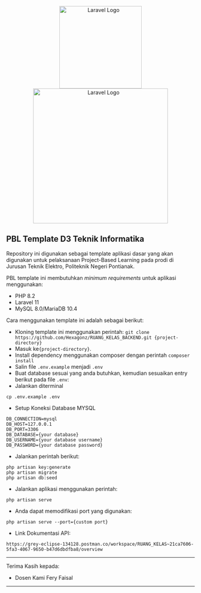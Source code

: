 <p  align="center">
<a  href="https://laravel.com"  target="_blank"><img  src="https://blogger.googleusercontent.com/img/b/R29vZ2xl/AVvXsEifT3pnrjuihXifAI1hT4Ewp-RJMDFaqHh9tV3RQU-9F58gXebJ52AgW9kHmQwl6wjunJEYHz6gJvvLtzWo-5KlCqhCJQ4GFo0NJLQZuuVFpIveGsk4-_5Cwl55xtFCxD1OV5AXTlcw4go/s320/Logo+POLNEP.png"  width="220"  alt="Laravel Logo"></a> 
<a  href="https://laravel.com"  target="_blank"><img  src="https://raw.githubusercontent.com/laravel/art/master/logo-lockup/5%20SVG/2%20CMYK/1%20Full%20Color/laravel-logolockup-cmyk-red.svg"  width="360"  alt="Laravel Logo"></a>
</p>  

## PBL Template D3 Teknik Informatika

Repository ini digunakan sebagai template aplikasi dasar yang akan digunakan untuk pelaksanaan Project-Based Learning pada prodi di Jurusan Teknik Elektro, Politeknik Negeri Pontianak.

PBL template ini membutuhkan <i>minimum requirements</i> untuk aplikasi menggunakan:
- PHP 8.2
- Laravel 11
- MySQL 8.0/MariaDB 10.4

Cara menggunakan template ini adalah sebagai berikut:
- Kloning template ini menggunakan perintah:
``
git clone https://github.com/Hexagonz/RUANG_KELAS_BACKEND.git {project-directory}
``
- Masuk ke``{project-directory}``.
- Install dependency menggunakan composer dengan perintah
``composer install``
- Salin file ``.env.example`` menjadi ``.env``
- Buat database sesuai yang anda butuhkan, kemudian sesuaikan entry berikut pada file ``.env``:
- Jalankan diterminal
```
cp .env.example .env
```
- Setup Koneksi Database MYSQL
```
DB_CONNECTION=mysql
DB_HOST=127.0.0.1
DB_PORT=3306
DB_DATABASE={your database}
DB_USERNAME={your database username}
DB_PASSWORD={your database password}
```
- Jalankan perintah berikut:
```
php artisan key:generate
php artisan migrate
php artisan db:seed
```
- Jalankan aplikasi menggunakan perintah:
```
php artisan serve
```
- Anda dapat memodifikasi port yang digunakan:
```
php artisan serve --port={custom port}
```
- Link Dokumentasi API:
```
https://grey-eclipse-134128.postman.co/workspace/RUANG_KELAS~21ca7606-5fa3-4067-9650-b47d6dbdfba8/overview
```
<hr>

Terima Kasih kepada:
- Dosen Kami Fery Faisal
<hr>


